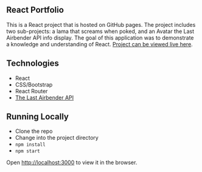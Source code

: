 ## **React Portfolio**

This is a React project that is hosted on GitHub pages. The project includes two sub-projects: a lama that screams when poked, and an Avatar the Last Airbender API info display. The goal of this application was to demonstrate a knowledge and understanding of React. 
[Project can be viewed live here](http://ester-agishtein-react-portfolio.s3-website.us-east-2.amazonaws.com).

## Technologies 
  - React
  - CSS/Bootstrap
  - React Router
  - [The Last Airbender API](https://last-airbender-api.herokuapp.com/)
  
## Running Locally
  - Clone the repo
  - Change into the project directory
  - `npm install`
  - `npm start`

  Open [http://localhost:3000](http://localhost:3000) to view it in the browser.
  
  

